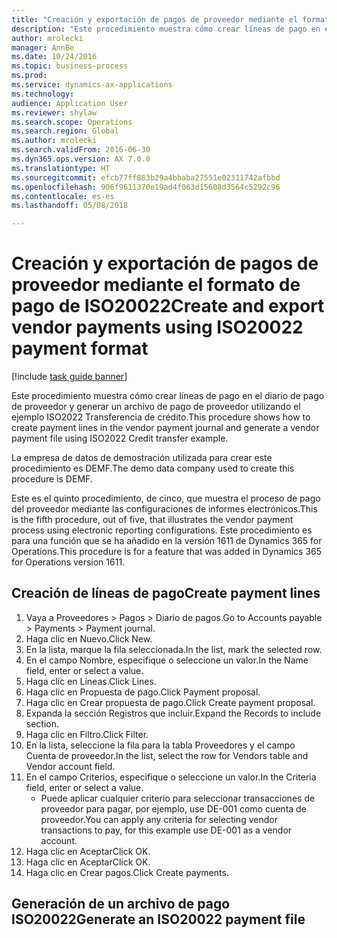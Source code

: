 ```yaml
--- 
title: "Creación y exportación de pagos de proveedor mediante el formato de pago de ISO20022"
description: "Este procedimiento muestra cómo crear líneas de pago en el diario de pago de proveedor y generar un archivo de pago de proveedor utilizando el ejemplo ISO2022 Transferencia de crédito."
author: mrolecki
manager: AnnBe
ms.date: 10/24/2016
ms.topic: business-process
ms.prod: 
ms.service: dynamics-ax-applications
ms.technology: 
audience: Application User
ms.reviewer: shylaw
ms.search.scope: Operations
ms.search.region: Global
ms.author: mrolecki
ms.search.validFrom: 2016-06-30
ms.dyn365.ops.version: AX 7.0.0
ms.translationtype: HT
ms.sourcegitcommit: efcb77ff883b29a4bbaba27551e02311742afbbd
ms.openlocfilehash: 906f9611370e19ad4f063d15608d3564c5292c96
ms.contentlocale: es-es
ms.lasthandoff: 05/08/2018

---
```

# <a name="create-and-export-vendor-payments-using-iso20022-payment-format"></a><span data-ttu-id="4221c-103">Creación y exportación de pagos de proveedor mediante el formato de pago de ISO20022</span><span class="sxs-lookup"><span data-stu-id="4221c-103">Create and export vendor payments using ISO20022 payment format</span></span>

[!include [task guide banner](../../includes/task-guide-banner.md)]

<span data-ttu-id="4221c-104">Este procedimiento muestra cómo crear líneas de pago en el diario de pago de proveedor y generar un archivo de pago de proveedor utilizando el ejemplo ISO2022 Transferencia de crédito.</span><span class="sxs-lookup"><span data-stu-id="4221c-104">This procedure shows how to create payment lines in the vendor payment journal and generate a vendor payment file using ISO2022 Credit transfer example.</span></span> 

<span data-ttu-id="4221c-105">La empresa de datos de demostración utilizada para crear este procedimiento es DEMF.</span><span class="sxs-lookup"><span data-stu-id="4221c-105">The demo data company used to create this procedure is DEMF.</span></span>

<span data-ttu-id="4221c-106">Este es el quinto procedimiento, de cinco, que muestra el proceso de pago del proveedor mediante las configuraciones de informes electrónicos.</span><span class="sxs-lookup"><span data-stu-id="4221c-106">This is the fifth procedure, out of five, that illustrates the vendor payment process using electronic reporting configurations.</span></span> <span data-ttu-id="4221c-107">Este procedimiento es para una función que se ha añadido en la versión 1611 de Dynamics 365 for Operations.</span><span class="sxs-lookup"><span data-stu-id="4221c-107">This procedure is for a feature that was added in Dynamics 365 for Operations version 1611.</span></span>


## <a name="create-payment-lines"></a><span data-ttu-id="4221c-108">Creación de líneas de pago</span><span class="sxs-lookup"><span data-stu-id="4221c-108">Create payment lines</span></span>
1. <span data-ttu-id="4221c-109">Vaya a Proveedores > Pagos > Diario de pagos.</span><span class="sxs-lookup"><span data-stu-id="4221c-109">Go to Accounts payable > Payments > Payment journal.</span></span>
2. <span data-ttu-id="4221c-110">Haga clic en Nuevo.</span><span class="sxs-lookup"><span data-stu-id="4221c-110">Click New.</span></span>
3. <span data-ttu-id="4221c-111">En la lista, marque la fila seleccionada.</span><span class="sxs-lookup"><span data-stu-id="4221c-111">In the list, mark the selected row.</span></span>
4. <span data-ttu-id="4221c-112">En el campo Nombre, especifique o seleccione un valor.</span><span class="sxs-lookup"><span data-stu-id="4221c-112">In the Name field, enter or select a value.</span></span>
5. <span data-ttu-id="4221c-113">Haga clic en Líneas.</span><span class="sxs-lookup"><span data-stu-id="4221c-113">Click Lines.</span></span>
6. <span data-ttu-id="4221c-114">Haga clic en Propuesta de pago.</span><span class="sxs-lookup"><span data-stu-id="4221c-114">Click Payment proposal.</span></span>
7. <span data-ttu-id="4221c-115">Haga clic en Crear propuesta de pago.</span><span class="sxs-lookup"><span data-stu-id="4221c-115">Click Create payment proposal.</span></span>
8. <span data-ttu-id="4221c-116">Expanda la sección Registros que incluir.</span><span class="sxs-lookup"><span data-stu-id="4221c-116">Expand the Records to include section.</span></span>
9. <span data-ttu-id="4221c-117">Haga clic en Filtro.</span><span class="sxs-lookup"><span data-stu-id="4221c-117">Click Filter.</span></span>
10. <span data-ttu-id="4221c-118">En la lista, seleccione la fila para la tabla Proveedores y el campo Cuenta de proveedor.</span><span class="sxs-lookup"><span data-stu-id="4221c-118">In the list, select the row for Vendors table and Vendor account field.</span></span>
11. <span data-ttu-id="4221c-119">En el campo Criterios, especifique o seleccione un valor.</span><span class="sxs-lookup"><span data-stu-id="4221c-119">In the Criteria field, enter or select a value.</span></span>
    * <span data-ttu-id="4221c-120">Puede aplicar cualquier criterio para seleccionar transacciones de proveedor para pagar, por ejemplo, use DE-001 como cuenta de proveedor.</span><span class="sxs-lookup"><span data-stu-id="4221c-120">You can apply any criteria for selecting vendor transactions to pay, for this example use DE-001 as a vendor account.</span></span>  
12. <span data-ttu-id="4221c-121">Haga clic en Aceptar</span><span class="sxs-lookup"><span data-stu-id="4221c-121">Click OK.</span></span>
13. <span data-ttu-id="4221c-122">Haga clic en Aceptar</span><span class="sxs-lookup"><span data-stu-id="4221c-122">Click OK.</span></span>
14. <span data-ttu-id="4221c-123">Haga clic en Crear pagos.</span><span class="sxs-lookup"><span data-stu-id="4221c-123">Click Create payments.</span></span>

## <a name="generate-an-iso20022-payment-file"></a><span data-ttu-id="4221c-124">Generación de un archivo de pago ISO20022</span><span class="sxs-lookup"><span data-stu-id="4221c-124">Generate an ISO20022 payment file</span></span>


